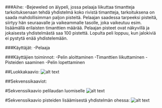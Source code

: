 ###Aihe: 
-Bejeweled on älypeli, jossa pelaaja liikuttaa timantteja
 tarkoituksenaan tehdä yhdistelmä koko rivistä timantteja, tarkoituksena on saada mahdollisimman 
paljon pisteitä. Pelaajan saadessa tarpeeksi pisteitä, siirtyy hän seuraavalle 
ja vaikeammalle tasolle, joka vaikeutuu esim. lisäämällä erilaisten timanttien määrää. 
Pelaajan pisteet ovat näkyvillä ja jokaisesta yhdistelmästä saa 100 pistettä. Lopulta peli loppuu, kun jalokiviä ei pystytä 
enää yhdistelemään.

###Käyttäjät: 
-Pelaaja

###Käyttäjien toiminnot:
-Pelin aloittaminen
-Timanttien liikuttaminen
-Pisteiden saaminen
-Pelin lopettaminen

##Luokkakaavio: 
![alt text](https://github.com/Katri96/Bejeweledz/blob/master/dokumentaatio/luokkakaavio.png "Logo Title Text 1")

##Sekvenssikaaviot:

#Sekvenssikaavio pelilaudan luomiselle
![alt text](https://github.com/Katri96/Bejeweledz/blob/master/dokumentaatio/sekvenssikaavio.png "Logo Title Text 1")

#Sekvenssikaavio pisteiden lisäämisestä yhdistelmän ohessa:
![alt text](https://github.com/Katri96/Bejeweledz/blob/master/dokumentaatio/rivinYhdistelmaSekvenssikaavio.png "Logo Title Text 1")
